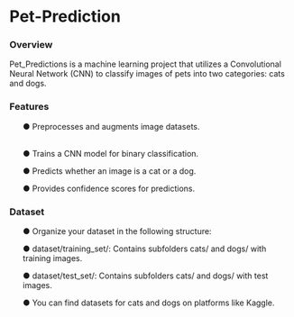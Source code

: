 # Pet-Prediction
### Overview

Pet_Predictions is a machine learning project that utilizes a Convolutional Neural Network (CNN) to classify images of pets into two categories: cats and dogs.

### Features

<ul dir="auto">
● Preprocesses and augments image datasets.

<br>● Trains a CNN model for binary classification.</br> 

● Predicts whether an image is a cat or a dog.

● Provides confidence scores for predictions. 
</ul>

### Dataset
<ul dir="auto">

● Organize your dataset in the following structure:

● dataset/training_set/: Contains subfolders cats/ and dogs/ with training images.

● dataset/test_set/: Contains subfolders cats/ and dogs/ with test images.

● You can find datasets for cats and dogs on platforms like Kaggle.
</ul>
